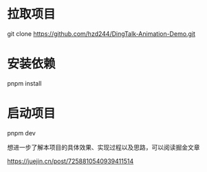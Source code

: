 # 拉取项目

git clone https://github.com/hzd244/DingTalk-Animation-Demo.git

# 安装依赖

pnpm install


# 启动项目

pnpm dev

想进一步了解本项目的具体效果、实现过程以及思路，可以阅读掘金文章  

https://juejin.cn/post/7258810540939411514
